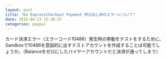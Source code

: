 ```yaml
---
layout: post
title: "Do ExpressCheckout Payment 呼び出し時のエラーについて"
date: 2015-04-23 15:30:37
categories: paypal
---
```

<p>カード決済エラー（エラーコード10486）発生時の挙動をテストをするために、Sandboxで10486を意図的に出すテストアカウントを作成することは可能でしょうか。（Balanceをゼロにしたバイヤーアカウントだと決済が通ってしまう）</p>
